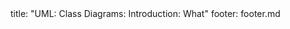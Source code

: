 <frontmatter>
title: "UML: Class Diagrams: Introduction: What"
footer: footer.md
</frontmatter>

<include src="unit-inPage-asFlat.md" boilerplate />